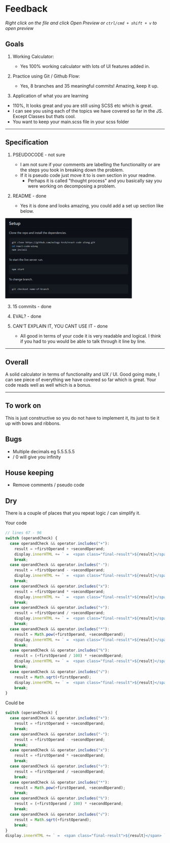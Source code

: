 # Feedback

_Right click on the file and click Open Preview or `ctrl/cmd + shift + v` to open preview_

## Goals

1.  Working Calculator:

    - Yes 100% working calculator with lots of UI features added in.

2.  Practice using Git / Github Flow:

    - Yes, 8 branches and 35 meaningful commits! Amazing, keep it up.

3.  Application of what you are learning

- 110%, It looks great and you are still using SCSS etc which is great.
- I can see you using each of the topics we have covered so far in the JS. Except Classes but thats cool.
- You want to keep your main.scss file in your scss folder

---

## Specification

1. PSEUDOCODE - not sure

   - I am not sure if your comments are labelling the functionality or are the steps you took in breaking down the problem.
   - If it is pseudo code just move it to is own section in your readme.
     - Perhaps it is called "thought process" and you basically say you were working on decomposing a problem.

2. README - done

   - Yes it is done and looks amazing, you could add a set up section like below.

<img src="./Capture.PNG" width="400">

3. 15 commits - done

4. EVAL? - done

5. CAN'T EXPLAIN IT, YOU CANT USE IT - done

   - All good in terms of your code it is very readable and logical. I think if you had to you would be able to talk through it line by line.

---

## Overall

A solid calculator in terms of functionality and UX / UI. Good going mate, I can see piece of everything we have covered so far which is great. Your code reads well as well which is a bonus.

---

## To work on

This is just constructive so you do not have to implement it, its just to tie it up with bows and ribbons.

## Bugs

- Multiple decimals eg 5.5.5.5.5
- / 0 will give you infinity

## House keeping

- Remove comments / pseudo code

## Dry

There is a couple of places that you repeat logic / can simplify it.

Your code

```js
// lines 67 - 96
switch (operandCheck) {
  case operandCheck && operator.includes("+"):
    result = +firstOperand + +secondOperand;
    display.innerHTML += ` =  <span class="final-result">${result}</span> `;
    break;
  case operandCheck && operator.includes("-"):
    result = +firstOperand - +secondOperand;
    display.innerHTML += ` =  <span class="final-result">${result}</span> `;
    break;
  case operandCheck && operator.includes("x"):
    result = +firstOperand * +secondOperand;
    display.innerHTML += ` =  <span class="final-result">${result}</span> `;
    break;
  case operandCheck && operator.includes("÷"):
    result = +firstOperand / +secondOperand;
    display.innerHTML += ` =  <span class="final-result">${result}</span> `;
    break;
  case operandCheck && operator.includes("*"):
    result = Math.pow(+firstOperand, +secondOperand);
    display.innerHTML += ` =  <span class="final-result">${result}</span> `;
    break;
  case operandCheck && operator.includes("%"):
    result = (+firstOperand / 100) * +secondOperand;
    display.innerHTML += ` =  <span class="final-result">${result}</span> `;
    break;
  case operandCheck && operator.includes("√"):
    result = Math.sqrt(+firstOperand);
    display.innerHTML += ` =  <span class="final-result">${result}</span> `;
    break;
}
```

Could be

```js
switch (operandCheck) {
  case operandCheck && operator.includes("+"):
    result = +firstOperand + +secondOperand;
    break;
  case operandCheck && operator.includes("-"):
    result = +firstOperand - +secondOperand;
    break;
  case operandCheck && operator.includes("x"):
    result = +firstOperand * +secondOperand;
    break;
  case operandCheck && operator.includes("÷"):
    result = +firstOperand / +secondOperand;
    break;
  case operandCheck && operator.includes("*"):
    result = Math.pow(+firstOperand, +secondOperand);
    break;
  case operandCheck && operator.includes("%"):
    result = (+firstOperand / 100) * +secondOperand;
    break;
  case operandCheck && operator.includes("√"):
    result = Math.sqrt(+firstOperand);
    break;
}
display.innerHTML += ` =  <span class="final-result">${result}</span> `;
```

